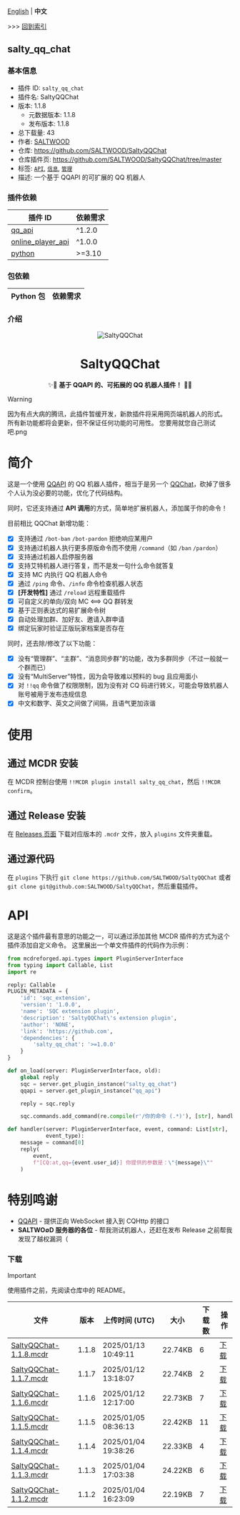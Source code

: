 [English](readme.md) | **中文**

\>\>\> [回到索引](/readme-zh_cn.md)

## salty_qq_chat

### 基本信息

- 插件 ID: `salty_qq_chat`
- 插件名: SaltyQQChat
- 版本: 1.1.8
  - 元数据版本: 1.1.8
  - 发布版本: 1.1.8
- 总下载量: 43
- 作者: [SALTWOOD](https://github.com/SALTWOOD)
- 仓库: https://github.com/SALTWOOD/SaltyQQChat
- 仓库插件页: https://github.com/SALTWOOD/SaltyQQChat/tree/master
- 标签: [`API`](/labels/api/readme-zh_cn.md), [`信息`](/labels/information/readme-zh_cn.md), [`管理`](/labels/management/readme-zh_cn.md)
- 描述: 一个基于 QQAPI 的可扩展的 QQ 机器人

### 插件依赖

| 插件 ID | 依赖需求 |
| --- | --- |
| [qq_api](/plugins/qq_api/readme-zh_cn.md) | ^1.2.0 |
| [online_player_api](/plugins/online_player_api/readme-zh_cn.md) | ^1.0.0 |
| [python](/plugins/python/readme-zh_cn.md) | \>=3.10 |

### 包依赖

| Python 包 | 依赖需求 |
| --- | --- |

### 介绍

<div align="center">

![SaltyQQChat](https://socialify.git.ci/SALTWOOD/SaltyQQChat/image?description=1&font=Inter&forks=1&issues=1&language=1&name=1&owner=1&pattern=Plus&pulls=1&stargazers=1&theme=Auto)

# SaltyQQChat
✨🎉 **基于 QQAPI 的、可拓展的 QQ 机器人插件！** 🎉✨
</div>

> [!WARNING]
> 因为有点大病的腾讯，此插件暂缓开发，新款插件将采用网页端机器人的形式。
> 所有新功能都将会更新，但不保证任何功能的可用性。
> 您要用就您自己测试吧.png

# 简介
这是一个使用 [QQAPI](https://github.com/AnzhiZhang/MCDReforgedPlugins/tree/master/src/qq_api) 的 QQ 机器人插件，相当于是另一个 [QQChat](https://github.com/AnzhiZhang/MCDReforgedPlugins/tree/master/src/qq_chat)，砍掉了很多个人认为没必要的功能，优化了代码结构。

同时，它还支持通过 **API 调用**的方式，简单地扩展机器人，添加属于你的命令！

目前相比 QQChat 新增功能：
- [x] 支持通过 `/bot-ban` `/bot-pardon` 拒绝响应某用户
- [x] 支持通过机器人执行更多原版命令而不使用 `/command`（如 `/ban` `/pardon`）
- [x] 支持通过机器人启停服务器
- [x] 支持艾特机器人进行答复，而不是发一句什么命令就答复
- [x] 支持 MC 内执行 QQ 机器人命令
- [x] 通过 `/ping` 命令、`/info` 命令检查机器人状态
- [x] **[开发特性]** 通过 `/reload` 远程重载插件
- [x] 可自定义的单向/双向 MC <==> QQ 群转发
- [x] 基于正则表达式的易扩展命令树
- [x] 自动处理加群、加好友、邀请入群申请
- [x] 绑定玩家时验证正版玩家档案是否存在

同时，还去除/修改了以下功能：
- [x] 没有“管理群”、“主群”、“消息同步群”的功能，改为多群同步（不过一般就一个群而已）
- [x] 没有“MultiServer”特性，因为会导致难以预料的 bug 且应用面小
- [x] 对 `!!qq` 命令做了权限限制，因为没有对 CQ 码进行转义，可能会导致机器人账号被用于发布违规信息
- [x] 中文和数字、英文之间做了间隔，且语气更加诙谐

# 使用
## 通过 MCDR 安装
在 MCDR 控制台使用 `!!MCDR plugin install salty_qq_chat`，然后 `!!MCDR confirm`。

## 通过 Release 安装
在 [Releases 页面](https://github.com/SALTWOOD/SaltyQQChat/releases) 下载对应版本的 `.mcdr` 文件，放入 `plugins` 文件夹重载。

## 通过源代码
在 `plugins` 下执行 `git clone https://github.com/SALTWOOD/SaltyQQChat` 或者 `git clone git@github.com:SALTWOOD/SaltyQQChat`，然后重载插件。

# API
这是这个插件最有意思的功能之一，可以通过添加其他 MCDR 插件的方式为这个插件添加自定义命令。
这里展出一个单文件插件的代码作为示例：
```Python
from mcdreforged.api.types import PluginServerInterface
from typing import Callable, List
import re

reply: Callable
PLUGIN_METADATA = {
    'id': 'sqc_extension',
    'version': '1.0.0',
    'name': 'SQC extension plugin',
    'description': 'SaltyQQChat\'s extension plugin',
    'author': 'NONE',
    'link': 'https://github.com',
    'dependencies': {
        'salty_qq_chat': '>=1.0.0'
    }
}

def on_load(server: PluginServerInterface, old):
    global reply
    sqc = server.get_plugin_instance("salty_qq_chat")
    qqapi = server.get_plugin_instance("qq_api")

    reply = sqc.reply

    sqc.commands.add_command(re.compile(r'/你的命令 (.*)'), [str], handler)

def handler(server: PluginServerInterface, event, command: List[str],
            event_type):
    message = command[0]
    reply(
        event,
        f"[CQ:at,qq={event.user_id}] 你提供的参数是：\"{message}\""
    )
```

# 特别鸣谢
- [QQAPI](https://github.com/AnzhiZhang/MCDReforgedPlugins/tree/master/src/qq_api) - 提供正向 WebSocket 接入到 CQHttp 的接口
- **SALTWO∅D 服务器的各位** - 帮我测试机器人，还赶在发布 Release 之前帮我发现了越权漏洞（

### 下载

> [!IMPORTANT]
> 使用插件之前，先阅读仓库中的 README。

| 文件 | 版本 | 上传时间 (UTC) | 大小 | 下载数 | 操作 |
| --- | --- | --- | --- | --- | --- |
| [SaltyQQChat-1.1.8.mcdr](https://github.com/SALTWOOD/SaltyQQChat/releases/tag/v1.1.8) | 1.1.8 | 2025/01/13 10:49:11 | 22.74KB | 6 | [下载](https://github.com/SALTWOOD/SaltyQQChat/releases/download/v1.1.8/SaltyQQChat-1.1.8.mcdr) |
| [SaltyQQChat-1.1.7.mcdr](https://github.com/SALTWOOD/SaltyQQChat/releases/tag/v1.1.7) | 1.1.7 | 2025/01/12 13:18:07 | 22.74KB | 2 | [下载](https://github.com/SALTWOOD/SaltyQQChat/releases/download/v1.1.7/SaltyQQChat-1.1.7.mcdr) |
| [SaltyQQChat-1.1.6.mcdr](https://github.com/SALTWOOD/SaltyQQChat/releases/tag/v1.1.6) | 1.1.6 | 2025/01/12 12:17:00 | 22.73KB | 7 | [下载](https://github.com/SALTWOOD/SaltyQQChat/releases/download/v1.1.6/SaltyQQChat-1.1.6.mcdr) |
| [SaltyQQChat-1.1.5.mcdr](https://github.com/SALTWOOD/SaltyQQChat/releases/tag/v1.1.5) | 1.1.5 | 2025/01/05 08:36:13 | 22.42KB | 11 | [下载](https://github.com/SALTWOOD/SaltyQQChat/releases/download/v1.1.5/SaltyQQChat-1.1.5.mcdr) |
| [SaltyQQChat-1.1.4.mcdr](https://github.com/SALTWOOD/SaltyQQChat/releases/tag/v1.1.4) | 1.1.4 | 2025/01/04 19:38:26 | 22.33KB | 4 | [下载](https://github.com/SALTWOOD/SaltyQQChat/releases/download/v1.1.4/SaltyQQChat-1.1.4.mcdr) |
| [SaltyQQChat-1.1.3.mcdr](https://github.com/SALTWOOD/SaltyQQChat/releases/tag/v1.1.3) | 1.1.3 | 2025/01/04 17:03:38 | 24.22KB | 6 | [下载](https://github.com/SALTWOOD/SaltyQQChat/releases/download/v1.1.3/SaltyQQChat-1.1.3.mcdr) |
| [SaltyQQChat-1.1.2.mcdr](https://github.com/SALTWOOD/SaltyQQChat/releases/tag/v1.1.2) | 1.1.2 | 2025/01/04 16:23:09 | 22.19KB | 7 | [下载](https://github.com/SALTWOOD/SaltyQQChat/releases/download/v1.1.2/SaltyQQChat-1.1.2.mcdr) |

